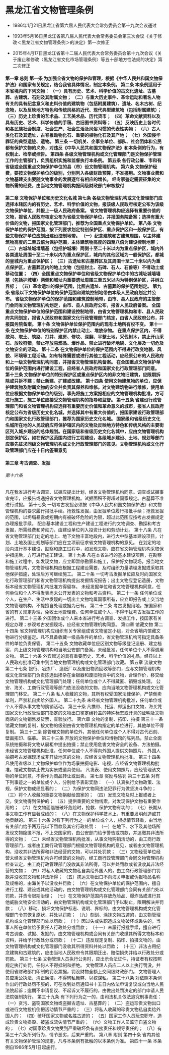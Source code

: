 # 黑龙江省文物管理条例

- 1986年1月21日黑龙江省第六届人民代表大会常务委员会第十九次会议通过

- 1993年5月16日黑龙江省第八届人民代表大会常务委员会第三次会议《关于修改＜黑龙江省文物管理条例＞的决定》第一次修正

- 2015年4月17日黑龙江省第十二届人民代表大会常务委员会第十九次会议《关于废止和修改〈黑龙江省文化市场管理条例〉等五十部地方性法规的决定》第二次修正

<!-- INFO END -->

#### 第一章 总则 第一条 为加强全省文物的保护和管理，根据《中华人民共和国文物保护法》和国家有关规定，结合我省具体情况，制定本条例。 第二条 本条例适用于本省境内的下列文物： （一）具有历史、艺术、科学价值的古文化遗址、古墓葬、古建筑、石刻及其附属文物； （二）与重大历史事件、革命运动和著名人物有关的具有纪念意义和史料价值的建筑物（包括附属建筑）、遗址、名木古树、纪念物，以及反映地方特色和传统风格的近代、现代典型建筑物（包括附属建筑）； （三）历史上珍贵的艺术品、工艺美术品、历代货币； （四）革命文献资料以及具有历史、艺术、科学价值的手稿、古旧图书资料等； （五）反映历史上各时代和各民族社会制度、社会生产、社会生活及风俗习惯的代表性实物； （六）古人类化石及其遗址，古脊椎动物化石、重要的植物化石及其产地； （七）外国侵华罪证的典型遗迹、遗物。 第三条 一切机关、企事业单位、部队、社会团体和公民都有保护文物的义务，对违反《中华人民共和国文物保护法》和本条例的行为，有权制止、检举或控告。 第四条 各级文物管理机构或文化管理部门是文物保护管理工作的主管部门，负责组织实施和监督执行本条例。 第五条 各行政公署、市和有省级或全国重点文物保护单位的县（市）设文物管理机构。 第六条 文物保护经费，要按文物保护单位的级别，分别列入各级财政预算，不准挪用。文物事业费和文物基建支出要随文物事业的发展逐年有相应的增长。 经专家鉴定需要征集的文物所需的经费，由当地文物管理机构报同级财政部门审核拨付

#### 第二章 文物保护单位和历史文化名城 第七条 各级文物管理机构或文化管理部门应选择本辖区内的有历史、艺术、科学价值的文物，报该级人民政府核定公布为该级文物保护单位，并报上一级人民政府备案。 省文物管理机构应选择有重要价值的文物，报省人民政府核定公布为省级文物保护单位，并报国务院备案；选择有重大价值的文物，报国家文化管理部门，推荐为全国重点文物保护单位。 第八条 文物保护单位的保护范围，按下列要求划定特别保护区、重点保护区和一般保护区，有些文物保护单位应划出建设控制地带。 （一）纪念建筑和古建筑周围，以主体建筑物高度的二至五倍为保护范围，主体建筑物高度的四至八倍为建设控制地带； （二）古城址城墙墙基（包括护城壕）两侧十至二十米以内为重点保护区，城内外各类遗址周围十至二十米以内为重点保护区，城内的其他区域为一般保护区，都城的皇城内为重点保护区； （三）古遗址和古墓葬区及其周围十至二十米以内为重点保护区，古墓葬区内的地上文物（包括封土、石碑、石人、石兽等）不得动土或移动位置； （四）全国重点文物保护单位和省级文物保护单位中的古城址城墙墙基（包括护城壕）两侧和城址内重要遗址周围三至五米以内为特别保护区，并树立界标； （五）革命遗址的保护范围，比照古遗址、古墓葬的保护范围划定。 第九条 省级以下文物保护单位的保护范围和建筑控制地带由本级人民政府划定并公布。 省级文物保护单位的保护范围和建筑控制地带，由市、县人民政府的主管部门会同省文物管理机构划定，由市、县人民政府公布，报省人民政府备案。 全国重点文物保护单位的保护范围和建设控制地带，由省文物管理机构和市、县人民政府共同划定，报省人民政府和国家文化行政管理部门核定，由省人民政府公布，并报国务院备案。 第十条 文物保护单位保护范围内的现有土地所有权不变。 第十一条 在文物保护单位的特别保护区内禁止动土、堆放杂物。 在重点保护区内，不得挖沟、取土、筑路、打井、建房、修坟、深翻、平整土地，采伐树木，禁止开山采石、放牧狩猎，禁止存放易燃品、爆炸品、禁止进行破坏地貌、文化层及一切危及文物安全的活动。 第十二条 在文物保护单位的保护范围内不得进行改变地貌、风貌、环境等工程活动。如有特殊需要或进行其他工程活动，应经原公布的人民政府和上一级文物管理机构同意，并报省文物管理机构备案。 在全国重点文物保护单位的保护范围内进行建设工程，应经省人民政府和国家文化行政管理部门同意。 第十三条 文物保护单位的特别保护区或重点保护区内的非文物旧建筑，应限期拆除或只拆不建；禁止新建、扩建或改建。 第十四条 使用文物建筑物的单位，应保护建筑物及附属文物的安全并负责其保养和维修。对文物建筑物进行维修，使用单位应根据文物保护单位的级别，事先将施工方案报相应的文物管理机构批准，方可进行施工，施工单位应接受文物管理机构的指导和监督。 第十五条 省建设行政管理部门和省文物管理机构应选择有重要历史价值和革命意义的城市，报省人民政府核定公布为省级历史文化名城，并选择其中有重大价值的，报国家建设行政管理部门和国家文化行政管理部门，推荐为国家历史文化名城。 国家级和省级历史文化名城所在地的人民政府应将保护辖区内的文物及反映地方特色和传统风格的主要街区列入城乡建设的总体规划。在国家级和省级历史文化名城中，应由文物管理机构划定保护区，如在保护区范围内进行工程建设，各级城乡建设、土地、规划等部门应事先征求同级文物管理机构或文化行政管理部门的意见。文物管理机构或文化行政管理部门应在十日内签署意见

#### 第三章 考古调查、发掘

###### 第十六条

凡在我省进行考古调查、试掘应提出计划，经省文物管理机构同意。调查或试掘事宜完毕，应报告或通报省文物管理机构。试掘面积不得超过国家规定。古墓葬不准进行试掘。 第十七条 一切考古发掘必须按《中华人民共和国文物保护法》和文物管理机构的要求履行报批手续。抢救性发掘，由发掘单位履行报批手续；抢救发掘的范围，以坍塌暴露或短期内有被破坏危险的为限，超过此范围应按考古发掘规定办理报批手续。 配合基本建设工程和生产建设工程进行的文物调查、勘探和考古发掘，所需经费和劳动力，由建设单位列入投资计划和劳动计划。 第十八条 凡在省文物管理部门划定的地上、地下文物丰富地段内，进行大中型基本建设项目，计划、土地及国土规划等部门应在立项前征求省文物管理机构的意见。 在划定的地段内进行基本建设，勘察和施工过程中，如发现文物，应在省文物管理机构采取保护措施后，方可进行施工建设。 第十九条 凡在本省进行的基本建设项目，在勘察和施工过程中，如发现文物，应立即暂停勘察和施工，保护好文物现场，报当地文物管理机构，文物管理机构应根据工程建设需要，及时组织力量清理发掘或采取其他保护措施，处理后方可继续施工。 第二十条 一切考古发掘单位应及时向国家文化行政管理部门和省文物管理机构提出发掘情况报告；出土文物应登记造册，文物标本经省文物管理机构批准方得留存。 未经发掘单位和省文物管理机构同意，任何单位和个人不得发表尚未公开发表的文物和考古资料。 第二十一条 任何单位或个人，在生产、生活中发现的一切出土文物均属国家所有，应立即报告或上交当地文物管理机构，不提擅自处理或据为已有。 第二十二条 考古发掘用地，按国家和省的有关规定办理，免收土地管理费。任何单位或个人，不得干扰考古发掘工作的进行。 第二十三条 外国团体或个人来本省进行考古调查、发掘工作，按国家有关规定办理；参观考古发掘现场，应经省文物管理机构同意。 第四章 馆藏文物 第二十四条 省文物管理机构应组织有关专家组成省文物鉴定小组，对全省境内馆藏文物进行分级鉴定。凡不具备收藏一级品条件的单位，省文物管理机构可指定具备条件的单位负责保管。 第二十五条 文物收藏单位应区别文物等级登记造册、建立档案，向上级文物管理机构和当地公安部门备案。未经批准，任何单位个人不得调用文物。 第二十六条 外宾赠送的具有重要历史、艺术、科学价值的礼品，经县以上人民政府批准可集中到当地文物管理机构或文化管理部门收藏。 第五章 流散文物 第二十七条 银行、冶炼厂、造纸厂以及废旧物资回收等部门，应与文物管理机构或文化管理部门负责拣选出掺杂在金银器和废旧物资中的文物，合理作价，移交给文物管理机构或文化管理部门处理；任何单位或个人不得藏匿、销毁或处理。 公安、海关、工商行政管理等部门依法没收的文物，应向当地文物管理机构或文化管理部门移交。 第二十八条 私人收藏的文物，其所有权受国家法律保护，严禁倒卖牟利，严禁私自卖给外国人。 第二十九条 未经省文物管理机构批准，任何单位或个人不得从事文物的购销活动。 第三十条 凡携带、托运、邮运出口文物，海关凭国家文化行政管理部门指定的文物出口鉴定组钤盖的特殊标志或开具的证明及文物商店的文物销售发货票，查验放行。 第六章 文物的复制、拓印、拍摄 第三十一条 馆藏文物的复制，按文物的级别由省文物管理机构指定的单位进行，其他单位不得复制。 第三十二条 除管理文物的单位外，其他任何单位或个人不得对古代石刻、壁画拓印、临摹。 第三十三条 开放的文物保护单位和博物馆的陈列品，禁止全面系统拍摄和将文物从展柜中提出拍摄；禁止使用危害文物安全的设备、方法拍摄。 未经省文物管理机构批准，任何单位或个人不得向外国人提供文物照片。 外国人拍摄考古发掘现场或非开放地区的文物，应经省文物管理机构批准。 第三十四条 凡使用省级以上文物保护单位作为场景拍摄电影、电视，应经省文物管理机构批准。馆藏文物禁止做为实景或道具使用。 凡发表、使用文物照片，应经管理该文物的单位同意，不得作为商品转让或出卖。 第七章 奖励与惩罚 第三十五条 对有下列事迹之一的单位或个人，分别给予表彰奖励： （一）认真执行文物政策、法规，保护文物成绩显著的； （二）为保护文物同违法犯罪行为做坚决斗争的； （三）将个人收藏的重要文物捐献给国家的； （四）发现文物及时上报或者上交，使文物得到保护的； （五）提供重要的文物线索，对发现保护文物有重要作用的； （六）在文物面临被破坏危险时，抢救、保护文物有功的； （七）长期从事文物工作有显著成绩的； （八）在文物保护科学技术上，有重要发明创造或其他贡献的。 第三十六条 对有下列行为之一的单位或个人，根据情节轻重，由当地有关部门给予两万元以下罚款及其它行政处罚： （一）在地下、水下及其他场所发现文物隐匿不报，不上交国家的，由公安部门给予警告或罚款，并追缴其非法所得的文物； （二）未经省文物管理机构批准，从事文物购销活动的，由工商行政管理部门，或者由工商行政管理部门根据文物管理机构的意见，或者由文物管理机构，没收其非法所得和非法经营的文物，可以并处罚款； （三）文物经营单位经营未经省文物管理机构许可经营的文物的，经工商行政管理部门会同文物管理机构检查认定，由工商行政管理部门没收其非法所得，可以并处罚款或者没收其非法经营的文物； （四）将私人收藏的文物私自卖给外国人的，由工商行政管理部门罚款并没收其文物和非法所得； （五）携运文物出口不向海关申报或伪报物品名称及规格的，由海关予以没收并罚款； （六）在文物保护单位的保护范围内，擅自进行工程、建设或其他活动的，由文物管理机构或文化管理部门会同有关部门处以罚款，并责令限期治理； （七）在文物保护范围内存放危险品、爆炸品或进行其他威胁文物安全活动的，由文物管理机构或文化管理部门予以制止，限期解决并罚款； （八）移动、损坏文物保护标志、说明、界标的，由文物管理机构或文化管理部门令其恢复原状，并处以罚款； （九）刻划、涂抹文物古迹的，由文物管理机构或文化管理部门处以罚款； （十）因过失或失职造成文物破坏或丢失的，当事人所在单位给予责任人行政处分或罚款； （十一）未履行报批手续，擅自进行考古调查、试掘、发掘的，由文物管理机构或会同有关部门收缴其所得文物标本和资料，并给予行政处分或罚款； （十二）违反规定复制、拓印、拍摄文物的，由文物管理机构或文化管理部门没收其所得资料并处以罚款； （十三）非法占用纪念建筑和古建筑的，应由当地人民政府令其限期迁出、赔偿损失并给以行政处分或罚款。 第三十七条 文物管理人员执行公务时，应出示合法证件，持证者有权按照规定执行处罚，任何人不得抵制和拒绝。 文物管理人员应二人以上执行罚没，并使用省财政部门印制的罚没票据，罚没财物全额上交同级财政部门。 文物管理人员应秉公执法、清正廉洁，不得徇私舞弊、以权谋私。 第三十八条 对依照本条例作出的行政处罚不服的，可在收到处罚通知书十五日内依法申请复议或向当地人民法院起诉；逾期不申请复议、不起诉又不履行的，由做出处罚决定的部门申请人民法院强制执行。 第三十九条 有下列行为之一的，由司法机关依法追究刑事责任： （一）贪污、盗窃国家文物或盗掘古遗址、古墓葬的； （二）盗运珍贵文物出口或进行文物投机倒把活动情节严重的； （三）将私人收藏的珍贵文物私自卖给外国人的； （四）破坏国家文物或名胜古迹的； （五）国家工作人员玩忽职守，造成珍贵文物损毁、被盗或流失情节严重的； （六）文物工作人员监守自盗文物的； （七）对国家珍贵文物受到严重破坏负有直接责任和领导责任的； （八）有第三十六条所列行为，情节恶劣，后果严重的。 第八章 附则 第四十条 省内其他有关文物保护管理的规定，凡与本条例有抵触的以本条例为准。 第四十一条 本条例自1986年5月1日起施行。
